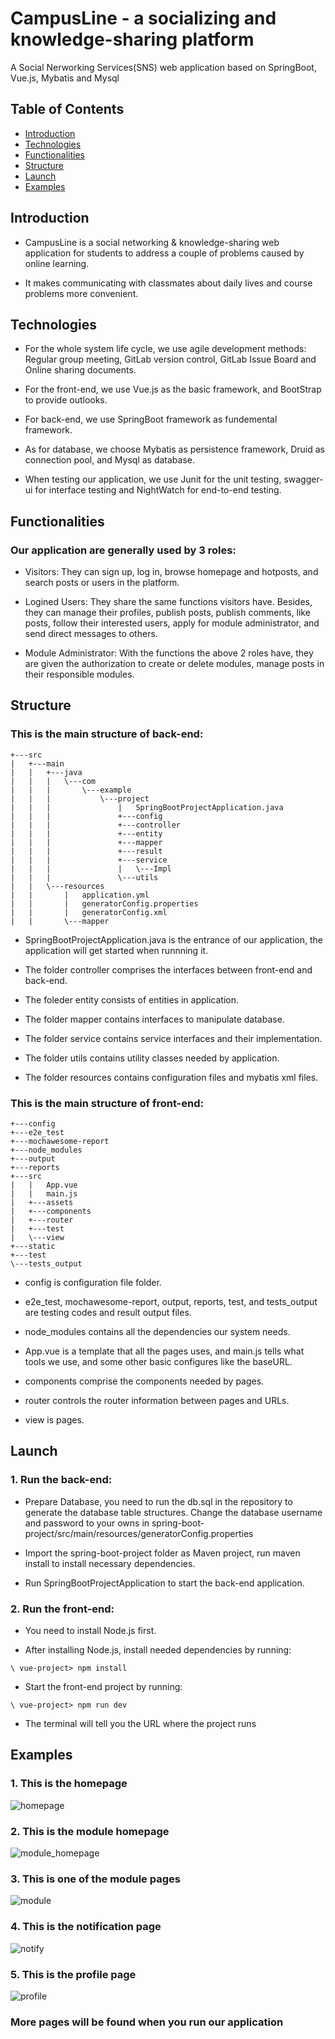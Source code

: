 # CampusLine - a socializing and knowledge-sharing platform
A Social Nerworking Services(SNS) web application based on SpringBoot, Vue.js, Mybatis and Mysql


## Table of Contents
* [Introduction](#introduction)
* [Technologies](#technologies)
* [Functionalities](#functionalities)
* [Structure](#structure)
* [Launch](#launch)
* [Examples](#examples)

## Introduction
* CampusLine is a social networking & knowledge-sharing web application for students to address a couple of problems caused by online learning.

* It makes communicating with classmates about daily lives and course problems more convenient.

## Technologies
* For the whole system life cycle, we use agile development methods: Regular group meeting, GitLab version control, GitLab Issue Board and  Online sharing documents.

* For the front-end, we use Vue.js as the basic framework, and BootStrap to provide outlooks.

* For back-end, we use SpringBoot framework as fundemental framework.

* As for database, we choose Mybatis as persistence framework, Druid as connection pool, and Mysql as database.

* When testing our application, we use Junit for the unit testing, swagger-ui for interface testing and NightWatch for end-to-end testing.


## Functionalities
### Our application are generally used by 3 roles:
* Visitors: They can sign up, log in, browse homepage and hotposts, and search posts or users in the platform.

* Logined Users: They share the same functions visitors have. Besides, they can manage their profiles, publish posts, publish comments, like posts, follow their interested users, apply for module administrator, and send direct messages to others.

* Module Administrator: With the functions the above 2 roles have, they are given the authorization to create or delete modules, manage posts in their responsible modules.

## Structure
### This is  the main structure of back-end:
```
+---src
|   +---main
|   |   +---java
|   |   |   \---com
|   |   |       \---example
|   |   |           \---project
|   |   |               |   SpringBootProjectApplication.java
|   |   |               +---config
|   |   |               +---controller  
|   |   |               +---entity
|   |   |               +---mapper
|   |   |               +---result
|   |   |               +---service  
|   |   |               |   \---Impl 
|   |   |               \---utils
|   |   \---resources
|   |       |   application.yml
|   |       |   generatorConfig.properties
|   |       |   generatorConfig.xml
|   |       \---mapper
``` 
* SpringBootProjectApplication.java is the entrance of our application, the application will get started when runnning it.

* The folder controller comprises the interfaces between front-end and back-end.

* The foleder entity consists of entities in application.

* The folder mapper contains interfaces to manipulate database.

* The folder service contains service interfaces and their implementation.

* The folder utils contains utility classes needed by application.

* The folder resources contains configuration files and mybatis xml files.

### This is the main structure of front-end:
```
+---config
+---e2e_test       
+---mochawesome-report
+---node_modules
+---output    
+---reports       
+---src
|   |   App.vue
|   |   main.js
|   +---assets
|   +---components
|   +---router
|   +---test        
|   \---view
+---static                           
+---test      
\---tests_output
```
* config is configuration file folder.

* e2e_test, mochawesome-report, output, reports, test, and tests_output are testing codes and result output files.

* node_modules contains all the dependencies our system needs.

* App.vue is a template that all the pages uses, and main.js tells what tools we use, and some other basic configures like the baseURL.

* components comprise the components needed by pages.

* router controls the router information between pages and URLs.

* view is pages.

## Launch
### 1. Run the back-end:
* Prepare Database, you need to run the db.sql in the repository to generate the database table structures. Change the database username and password to your owns in spring-boot-project/src/main/resources/generatorConfig.properties

* Import the spring-boot-project folder as Maven project, run maven install to install necessary dependencies.

* Run SpringBootProjectApplication to start the back-end application.

### 2. Run the front-end:
* You need to install Node.js first.

* After installing Node.js, install needed dependencies by running:
```
\ vue-project> npm install
```
* Start the front-end project by running:
```
\ vue-project> npm run dev
```

* The terminal will tell you the URL where the project runs

## Examples

### 1. This is the homepage
![homepage](./img/homepage.png)

### 2. This is the module homepage
![module_homepage](./img/module_homepage.png)

### 3. This is one of the module pages
![module](./img/module.png)

### 4. This is the notification page
![notify](./img/notification.png)

### 5. This is the profile page
![profile](./img/profile.png)

### More pages will be found when you run our application